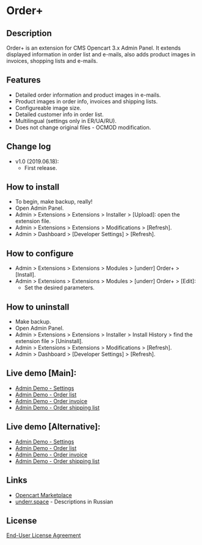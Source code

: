 # Order+

## Description
Order+ is an extension for CMS Opencart 3.x Admin Panel. It extends displayed information in order list and e-mails, also adds product images in invoices, shopping lists and e-mails.

## Features
* Detailed order information and product images in e-mails.
* Product images in order info, invoices and shipping lists.
* Configureable image size.
* Detailed customer info in order list.
* Multilingual (settings only in ER/UA/RU).
* Does not change original files - OCMOD modification.

## Change log
* v1.0 (2019.06.18):
  * First release.

## How to install
* To begin, make backup, really!
* Open Admin Panel.
* Admin > Extensions > Extensions > Installer > [Upload]: open the extension file.
* Admin > Extensions > Extensions > Modifications > [Refresh].
* Admin > Dashboard > [Developer Settings] > [Refresh].

## How to configure
* Admin > Extensions > Extensions > Modules > [underr] Order+ > [Install].
* Admin > Extensions > Extensions > Modules > [underr] Order+ > [Edit]:
  * Set the desired parameters.

## How to uninstall
* Make backup.
* Open Admin Panel.
* Admin > Extensions > Extensions > Installer > Install History > find the extension file > [Uninstall].
* Admin > Extensions > Extensions > Modifications > [Refresh].
* Admin > Dashboard > [Developer Settings] > [Refresh].

## Live demo [Main]:
  * [Admin Demo - Settings](http://ocmod.freevar.com/oc3020/a/admin/index.php?route=extension/module/order_plus)
  * [Admin Demo - Order list](http://ocmod.freevar.com/oc3020/a/admin/index.php?route=sale/order)
  * [Admin Demo - Order invoice](http://ocmod.freevar.com/oc3020/a/admin/index.php?route=sale/order/invoice&order_id=1)
  * [Admin Demo - Order shipping list](http://ocmod.freevar.com/oc3020/a/admin/index.php?route=sale/order/shipping&order_id=1)

## Live demo [Alternative]:
  * [Admin Demo - Settings](https://oc3020.underr.thats.im/a/admin/index.php?route=extension/module/order_plus)
  * [Admin Demo - Order list](https://oc3020.underr.thats.im/a/admin/index.php?route=sale/order)
  * [Admin Demo - Order invoice](https://oc3020.underr.thats.im/a/admin/index.php?route=sale/order/invoice&order_id=1)
  * [Admin Demo - Order shipping list](https://oc3020.underr.thats.im/a/admin/index.php?route=sale/order/shipping&order_id=1)

## Links
* [Opencart Marketplace](https://www.opencart.com/index.php?route=marketplace/extension/info&extension_id=37121)
* [underr.space](https://underr.space/notes/projects/project-017) - Descriptions in Russian

## License
[End-User License Agreement](https://raw.githubusercontent.com/underr-ua/ocmod3-order-plus/master/EULA.txt)

